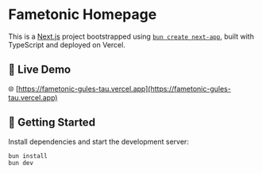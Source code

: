 # Fametonic Homepage

This is a [Next.js](https://nextjs.org/) project bootstrapped using [`bun create next-app`](https://bun.sh/docs/guides/nextjs), built with TypeScript and deployed on Vercel.

## 🔗 Live Demo

🌐 [https://fametonic-gules-tau.vercel.app](https://fametonic-gules-tau.vercel.app)

## 🚀 Getting Started

Install dependencies and start the development server:

```bash
bun install
bun dev
